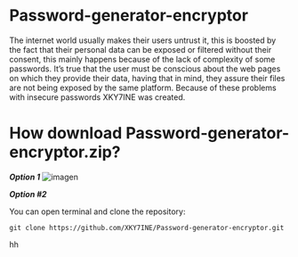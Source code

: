 # Password-generator-encryptor

The internet world usually makes their users untrust it, this is boosted by the fact that their personal data can be exposed or filtered without their consent,
this mainly happens because of the lack of complexity of some passwords. It’s true that the user must be conscious about the web pages on which they provide 
their data, having that in mind, they assure their files are not being exposed by the same platform.
Because of these problems with insecure passwords XKY7INE was created.

# How download Password-generator-encryptor.zip?

***Option 1***
![imagen](https://user-images.githubusercontent.com/114893109/193656710-7881de3d-acb1-4c3c-b2fe-e6d48bc41e46.png)

***Option #2***

You can open terminal and clone the repository:
```
git clone https://github.com/XKY7INE/Password-generator-encryptor.git
```
hh
